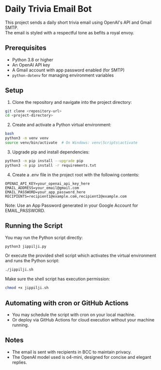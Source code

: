 # Daily Trivia Email Bot

This project sends a daily short trivia email using OpenAI's API and Gmail SMTP.  
The email is styled with a respectful tone as befits a royal envoy.

## Prerequisites

- Python 3.8 or higher
- An OpenAI API key
- A Gmail account with app password enabled (for SMTP)
- `python-dotenv` for managing environment variables

## Setup

1. Clone the repository and navigate into the project directory:

```bash
git clone <repository-url>
cd <project-directory>
```

2. Create and activate a Python virtual environment:

```bash
bash
python3 -m venv venv
source venv/bin/activate  # On Windows: venv\Scripts\activate
```

3. Upgrade pip and install dependencies:

```bash
python3 -m pip install --upgrade pip
python3 -m pip install -r requirements.txt
```

4. Create a .env file in the project root with the following contents:

```env
OPENAI_API_KEY=your_openai_api_key_here
EMAIL_ADDRESS=your_email@gmail.com
EMAIL_PASSWORD=your_app_password_here
RECIPIENTS=recipient1@example.com,recipient2@example.com
```

Note: Use an App Password generated in your Google Account for EMAIL_PASSWORD.

## Running the Script

You may run the Python script directly:

```bash
python3 jippilji.py
```

Or execute the provided shell script which activates the virtual environment and runs the Python script:

```bash
./jippilji.sh
```

Make sure the shell script has execution permission:

```bash
chmod +x jippilji.sh
```

## Automating with cron or GitHub Actions

- You may schedule the script with cron on your local machine.
- Or deploy via GitHub Actions for cloud execution without your machine running.

## Notes

- The email is sent with recipients in BCC to maintain privacy.
- The OpenAI model used is o4-mini, designed for concise and elegant replies.
